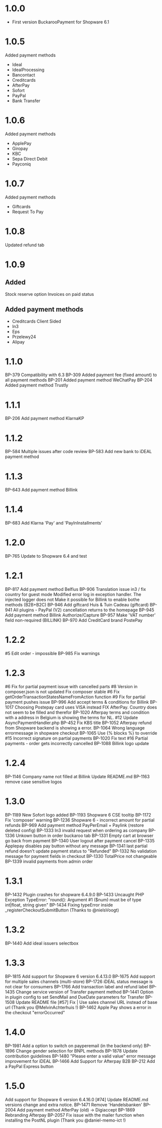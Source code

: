 # 1.0.0
- First version BuckarooPayment for Shopware 6.1

# 1.0.5
Added payment methods

* Ideal
* IdealProcessing
* Bancontact
* Creditcards
* AfterPay
* Sofort
* PayPal
* Bank Transfer

# 1.0.6
Added payment methods

* ApplePay
* Giropay
* KBC
* Sepa Direct Debit
* Payconiq

# 1.0.7
Added payment methods

* Giftcards
* Request To Pay

# 1.0.8
Updated refund tab

# 1.0.9
## Added
Stock reserve option
Invoices on paid status

## Added payment methods
* Creditcards Client Sided
* In3
* Eps
* Przelewy24
* Alipay

# 1.1.0
BP-379 Compatibility with 6.3
BP-309 Added payment fee (fixed amount) to all payment methods
BP-201 Added payment method WeChatPay
BP-204 Added payment method Trustly

# 1.1.1
BP-206 Add payment method KlarnaKP

# 1.1.2
BP-584 Multiple issues after code review
BP-583 Add new bank to iDEAL payment method

# 1.1.3
BP-643 Add payment method Billink

# 1.1.4
BP-683 Add Klarna 'Pay' and 'PayInInstallments'

# 1.2.0
BP-765 Update to Shopware 6.4 and test

# 1.2.1
BP-817 Add payment method Belfius
BP-906 Translation issue
in3 / fix country for guest mode
Modified error log in exception handler. The injected logger does not
Make it possible for Billink to enable bothe methods (B2B+B2C)
BP-946 Add giftcard Huis & Tuin Cadeau (giftcard)
BP-941 All plugins - PayPal (V2) cancellation returns to the homepage
BP-945 Add payment method Billink Authorize/Capture
BP-957 Make 'VAT number' field non-required (BILLINK)
BP-970 Add CreditCard brand PostePay

# 1.2.2
#5 Edit order - impossible
BP-985 Fix warnings

# 1.2.3
#6 Fix for partial payment issue with cancelled parts
#8 Version in composer.json is not updated
Fix composer stable
#6 Fix getOrderTransactionStatesNameFromAction function
#9 Fix for partial payment pushes issue
BP-996 Add accept terms & conditions for Billink
BP-1017 Choosing Postepay card uses VISA instead
FIX AfterPay. Country does not seem to be filled and therefor 
BP-1020 Afterpay terms and condition with a address in Belgium is showing the terms for NL.
#12 Update AsyncPaymentHandler.php
BP-452 Fix KBS title
BP-1052 Afterpay refund from Shopware backend is showing a error.
BP-1064 Wrong language errormessage in shopware checkout
BP-1065 Use {% blocks %} to override
#15 Incorrect signature on partial payments
BP-1020 Fix text
#16 Partial payments - order gets incorrectly cancelled
BP-1088 Billink logo update

# 1.2.4
BP-1146 Company name not filled at Billink
Update README.md
BP-1163 remove case sensitive logos 

# 1.3.0
BP-1189 New Sofort logo added
BP-1193 Shopware 6 CSE tooltip
BP-1172 Fix 'composer' warning
BP-1236 Shopware 6 - incorrect amount for partial refunds
BP-969 Add payment method PayPerEmail + Paylink (restore deleted config)
BP-1333 In3 invalid request when ordering as company
BP-1336 Unkown button in order buckaroo tab
BP-1331 Empty cart at browser go back from payment
BP-1340 User logout after payment cancel
BP-1335 Applepay disables pay button without any message
BP-1341 last partial refund doesn't update payment status to "Refunded"
BP-1332 No validation message for payment fields in checkout
BP-1330 TotalPrice not changeable
BP-1339 invalid payments from admin order

# 1.3.1
BP-1432 Plugin crashes for shopware 6.4.9.0
BP-1433 Uncaught PHP Exception TypeError: "round(): Argument #1 ($num) must be of type int|float, string given"
BP-1434 Fixing typeError inside _registerCheckoutSubmitButton (Thanks to @nielsVoogt)

# 1.3.2
BP-1440 Add ideal issuers selectbox

# 1.3.3
BP-1815 Add support for Shopware 6 version 6.4.13.0
BP-1675 Add support for multiple sales channels (multi-store)
BP-1726 iDEAL status message is not clear for consumers
BP-1766 Add transaction label and refund label
BP-1435 Change service version of Transfer payment method
BP-1441 Option in plugin config to set SendMail and DueDate parameters for Transfer
BP-1508 Update README file
[#57] Fix | Use sales channel URL instead of base url (Thank you @MelvinAchterhuis !)
BP-1462 Apple Pay shows a error in the checkout "errorOccurred"  

# 1.4.0
BP-1981 Add a option to switch on payperemail (in the backend only)
BP-1896 Change gender selection for BNPL methods
BP-1878 Update contribution guidelines
BP-1480 "Please enter a valid value" error message improvement for iDEAL
BP-1466 Add Support for Afterpay B2B
BP-212 Add a PayPal Express button

# 1.5.0
Add support for Shopware 6 version 6.4.16.0
[#74] Update README.md versions change and extra notice.
BP-1471 Remove 'Handelsbanken'
BP-2004 Add payment method AfterPay (old) -> Digiaccept
BP-1869 Rebranding Afterpay 
BP-2057 Fix issue with the mailer function when installing the PostNL plugin (Thank you @daniel-memo-ict !)